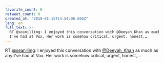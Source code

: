 ```yaml
---
favorite_count: 0
retweet_count: 0
created_at: "2019-01-15T14:54:06.000Z"
lang: en
full_text: >-
  RT @seanilling: I enjoyed this conversation with @Deeyah_Khan as much as any
  I've had at Vox. Her work is somehow critical, urgent, honest,…
---
```


RT [@seanilling](https://twitter.com/seanilling): I enjoyed this conversation
with [@Deeyah_Khan](https://twitter.com/Deeyah_Khan) as much as any I've had at
Vox. Her work is somehow critical, urgent, honest,…
